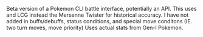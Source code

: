 Beta version of a Pokemon CLI battle interface, potentially an API.
This uses and LCG instead the Mersenne Twister for historical accuracy.
I have not added in buffs/debuffs, status conditions, and special move conditons (IE. two turn moves, move priority)
Uses actual stats from Gen-I Pokemon.
